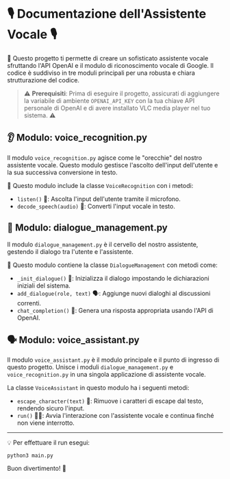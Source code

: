 # 🎙️ Documentazione dell'Assistente Vocale 🎙️

🚀 Questo progetto ti permette di creare un sofisticato assistente vocale sfruttando l'API OpenAI e il modulo di riconoscimento vocale di Google. Il codice è suddiviso in tre moduli principali per una robusta e chiara strutturazione del codice.

> ⚠️ **Prerequisiti**: Prima di eseguire il progetto, assicurati di aggiungere la variabile di ambiente `OPENAI_API_KEY` con la tua chiave API personale di OpenAI e di avere installato VLC media player nel tuo sistema. ⚠️

## 👂 Modulo: voice_recognition.py

Il modulo `voice_recognition.py` agisce come le "orecchie" del nostro assistente vocale. Questo modulo gestisce l'ascolto dell'input dell'utente e la sua successiva conversione in testo.

🎯 Questo modulo include la classe `VoiceRecognition` con i metodi:
- `listen()` 🎤: Ascolta l'input dell'utente tramite il microfono.
- `decode_speech(audio)` 📝: Converti l'input vocale in testo.

## 💬 Modulo: dialogue_management.py

Il modulo `dialogue_management.py` è il cervello del nostro assistente, gestendo il dialogo tra l'utente e l'assistente.

🎯 Questo modulo contiene la classe `DialogueManagement` con metodi come:
- `_init_dialogue()` 💼: Inizializza il dialogo impostando le dichiarazioni iniziali del sistema.
- `add_dialogue(role, text)` 🗣️: Aggiunge nuovi dialoghi al discussioni correnti.
- `chat_completion()` 🤖: Genera una risposta appropriata usando l'API di OpenAI.

## 🗣️ Modulo: voice_assistant.py

Il modulo `voice_assistant.py` è il modulo principale e il punto di ingresso di questo progetto. Unisce i moduli `dialogue_management.py` e `voice_recognition.py` in una singola applicazione di assistente vocale.

La classe `VoiceAssistant` in questo modulo ha i seguenti metodi:
- `escape_character(text)` 🧹: Rimuove i caratteri di escape dal testo, rendendo sicuro l'input.
- `run()` 🏃‍♂️: Avvia l'interazione con l'assistente vocale e continua finché non viene interrotto.

---

💡 Per effettuare il run esegui:

`python3 main.py`

Buon divertimento! 🎉